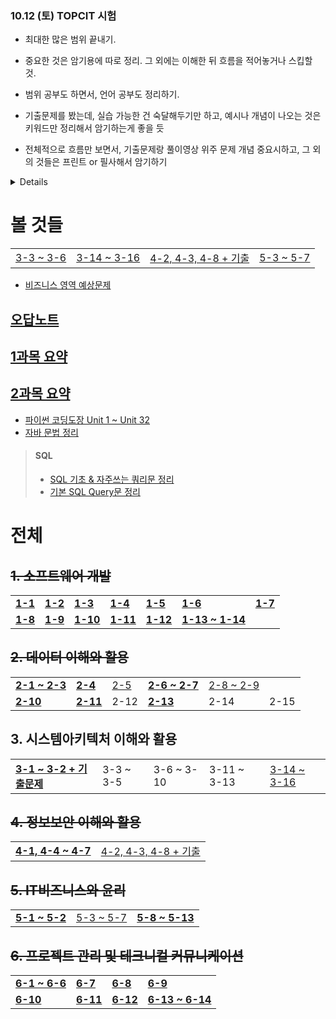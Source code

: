 ### 10.12 (토) TOPCIT 시험
- 최대한 많은 범위 끝내기.
- 중요한 것은 암기용에 따로 정리. 그 외에는 이해한 뒤 흐름을 적어놓거나 스킵할 것.
- 범위 공부도 하면서, 언어 공부도 정리하기.

- 기출문제를 봤는데, 실습 가능한 건 숙달해두기만 하고, 예시나 개념이 나오는 것은 키워드만 정리해서 암기하는게 좋을 듯
- 전체적으로 흐름만 보면서, 기출문제랑 풀이영상 위주 문제 개념 중요시하고, 그 외의 것들은 프린트 or 필사해서 암기하기

<details>

## 인쇄 종이 계속 읽기
> #### 10/10
> 1. 3과목 1/3
> 
> #### 10/11
> - 낮. 인쇄 종이 / 특강 요약 종이
> - 오후. 3과목 2/3
> - 연등. 3과목 3/3

</details>

# 볼 것들

<table>
  <tr>
    <td><a href="https://github.com/r3j0/TIL/blob/main/TOPCIT/20241011_topcit_3_3.md">3-3 ~ 3-6</a></td>
    <td><a href="https://github.com/r3j0/TIL/blob/main/TOPCIT/20241010_topcit_3_14.md">3-14 ~ 3-16</a></td>
    <td><a href="https://github.com/r3j0/TIL/blob/main/TOPCIT/20241010_topcit_4_2.md">4-2, 4-3, 4-8 + 기출</a>
    <td><a href="https://github.com/r3j0/TIL/blob/main/TOPCIT/20241009_topcit_5_5.md">5-3 ~ 5-7</td>
  </tr>
</table>

- [비즈니스 영역 예상문제](https://jinty1004.tistory.com/category/%ED%83%91%EC%8B%AF%28Topcit%29%20%EC%98%88%EC%83%81%EB%AC%B8%EC%A0%9C?page=2)
## [오답노트](https://github.com/r3j0/TIL/blob/main/TOPCIT/20240929_topcit.md)
## [1과목 요약](https://github.com/r3j0/TIL/blob/main/TOPCIT/20241008_topcit_1.md)
## [2과목 요약](https://github.com/r3j0/TIL/blob/main/TOPCIT/20241008_topcit2.md)

- [파이썬 코딩도장 Unit 1 ~ Unit 32](https://github.com/r3j0/TIL/blob/main/TOPCIT/20240927_topcit_py.md)
- [자바 문법 정리](https://velog.io/@rlafbf222/JAVA-%EA%B8%B0%EC%B4%88-%EB%AC%B8%EB%B2%95-%EA%B0%9C%EB%85%90-%EC%A0%95%EB%A6%AC)
> #### SQL
> - [SQL 기초 & 자주쓰는 쿼리문 정리](https://365kim.tistory.com/102)
> - [기본 SQL Query문 정리](https://lcs1245.tistory.com/entry/%EA%B8%B0%EB%B3%B8-SQL-Query%EB%AC%B8-%EC%A0%95%EB%A6%AC-SELECT-INSERT-UPDATE-DELETE)


# 전체
## ~~1. 소프트웨어 개발~~
<table>
  <tr>
    <td><a href="https://github.com/r3j0/TIL/blob/main/TOPCIT/20240928_topcit_1_1.md"><b>1-1</b></a></td>
    <td><a href="https://github.com/r3j0/TIL/blob/main/TOPCIT/20240928_topcit_1_2.md"><b>1-2</b></a></td>
    <td><a href="https://github.com/r3j0/TIL/blob/main/TOPCIT/20240928_topcit_1_3.md"><b>1-3</b></a></td>
    <td><a href="https://github.com/r3j0/TIL/blob/main/TOPCIT/20240928_topcit_1_4.md"><b>1-4</b></a></td>
    <td><a href="https://github.com/r3j0/TIL/blob/main/TOPCIT/20240928_topcit_1_5.md"><b>1-5</b></a></td>
    <td><a href="https://github.com/r3j0/TIL/tree/main/TOPCIT/20241001_topcit_1_6.md"><b>1-6</b></a></td>
    <td><a href="https://github.com/r3j0/TIL/blob/main/TOPCIT/20240909_topcit.md"><b>1-7</b></a></td>
  </tr>
  <tr>
    <td><a href="https://github.com/r3j0/TIL/blob/main/TOPCIT/20240928_topcit_1_8.md"><b>1-8</b></a></td>
    <td><a href="https://github.com/r3j0/TIL/blob/main/TOPCIT/20241002_topcit_1_9.md"><b>1-9</b></a></td>
    <td><a href="https://github.com/r3j0/TIL/blob/main/TOPCIT/20241002_topcit_1_10.md"><b>1-10</b></a></td>
    <td><a href="https://github.com/r3j0/TIL/blob/main/TOPCIT/20241002_topcit_1_11.md"><b>1-11</b></a></td>
    <td><a href="https://github.com/r3j0/TIL/blob/main/TOPCIT/20241002_topcit_1_12.md"><b>1-12</b></a></td>
    <td><a href="https://github.com/r3j0/TIL/blob/main/TOPCIT/20241002_topcit_1_13.md"><b>1-13 ~ 1-14</b></a></td>
  </tr>
</table>

## ~~2. 데이터 이해와 활용~~
<table>
  <tr>
    <td><a href="https://github.com/r3j0/TIL/blob/main/TOPCIT/20241003_topcit_2_1.md"><b>2-1 ~ 2-3</b></a></td>
    <td><a href="https://github.com/r3j0/TIL/blob/main/TOPCIT/20240929_topcit_2_4.md"><b>2-4</b></a></td>
    <td><a href="https://github.com/r3j0/TIL/blob/main/TOPCIT/20240929_topcit_2_5.md">2-5</a></td>
    <td><a href="https://github.com/r3j0/TIL/blob/main/TOPCIT/20241006_topcit_2_6.md"><b>2-6 ~ 2-7</b></a></td>
    <td><a href="https://github.com/r3j0/TIL/blob/main/TOPCIT/20241003_topcit_2_8.md">2-8 ~ 2-9</a></td>
  </tr>
  <tr>
    <td><a href="https://github.com/r3j0/TIL/blob/main/TOPCIT/20241006_topcit_2_10.md"><b>2-10</b></a></td>
    <td><a href="https://github.com/r3j0/TIL/blob/main/TOPCIT/20241006_topcit_2_11.md"><b>2-11</b></a></td>
    <td>2-12</td>
    <td><a href="https://github.com/r3j0/TIL/blob/main/TOPCIT/20241006_topcit_2_13.md"><b>2-13</b></a></td>
    <td>2-14</td>
    <td>2-15</td>
  </tr>
</table>

## 3. 시스템아키텍처 이해와 활용
<table>
  <tr>
    <td><a href="https://github.com/r3j0/TIL/blob/main/TOPCIT/20241009_topcit3.md"><b>3-1 ~ 3-2 + 기출문제</b></a></td>
    <td>3-3 ~ 3-5</td>
    <td>3-6 ~ 3-10</td>
    <td>3-11 ~ 3-13</td>
    <td><a href="https://github.com/r3j0/TIL/blob/main/TOPCIT/20241010_topcit_3_14.md">3-14 ~ 3-16</a></td>
  </tr>
</table>

## ~~4. 정보보안 이해와 활용~~
<table>
  <tr>
    <td><a href="https://github.com/r3j0/TIL/blob/main/TOPCIT/20241009_topcit_4_1.md"><b>4-1, 4-4 ~ 4-7</b></a></td>
    <td><a href="https://github.com/r3j0/TIL/blob/main/TOPCIT/20241010_topcit_4_2.md">4-2, 4-3, 4-8 + 기출</a></td>
  </tr>
</table>

## ~~5. IT비즈니스와 윤리~~
<table>
  <tr>
    <td><a href="https://github.com/r3j0/TIL/blob/main/TOPCIT/20241006_topcit_5_1.md"><b>5-1 ~ 5-2</b></a></td>
    <td><a href="https://github.com/r3j0/TIL/blob/main/TOPCIT/20241009_topcit_5_5.md">5-3 ~ 5-7</td>
    <td><a href="https://github.com/r3j0/TIL/blob/main/TOPCIT/20241006_topcit_5_9.md"><b>5-8 ~ 5-13</b></a></td>
  </tr>
</table>

## ~~6. 프로젝트 관리 및 테크니컬 커뮤니케이션~~
<table>
  <tr>
    <td><a href="https://github.com/r3j0/TIL/blob/main/TOPCIT/20240930_topcit6.md"><b>6-1 ~ 6-6</b></a></td>
    <td><a href="https://github.com/r3j0/TIL/blob/main/TOPCIT/20241001_topcit6.md"><b>6-7</b></a></td>
    <td><a href="https://github.com/r3j0/TIL/blob/main/TOPCIT/20241005_topcit_6_8.md"><b>6-8</b></a></td>
    <td><a href="https://github.com/r3j0/TIL/blob/main/TOPCIT/20241005_topcit_6_9.md"><b>6-9</b></a></td>
  </tr>
  <tr>
    <td><a href="https://github.com/r3j0/TIL/blob/main/TOPCIT/20241005_topcit_6_10.md"><b>6-10</b></a></td>
    <td><a href="https://github.com/r3j0/TIL/blob/main/TOPCIT/20241005_topcit_6_11.md"><b>6-11</b></a></td>
    <td><a href="https://github.com/r3j0/TIL/blob/main/TOPCIT/20241005_topcit_6_12.md"><b>6-12</b></a></td>
    <td><a href="https://github.com/r3j0/TIL/blob/main/TOPCIT/20241006_topcit_6_13.md"><b>6-13 ~ 6-14</b></td>
  </tr>
</table>
